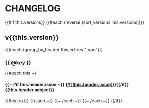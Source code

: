 # CHANGELOG

<!-- generated from cargo-changelog -->

{{#if this.versions}}
{{#each (reverse (sort_versions this.versions))}}
## v{{this.version}}

{{#each (group_by_header this.entries "type")}}
### {{ @key }}

{{#each this ~}}
#### {{~ #if this.header.issue ~}} ([#{{this.header.issue}}](https://github.com/matthiasbeyer/issues/{{this.header.issue}})){{/if}} {{this.header.subject}}
{{this.text}}
{{/each ~}}
{{~ /each ~}}
{{~ /each ~}}
{{/if}}
